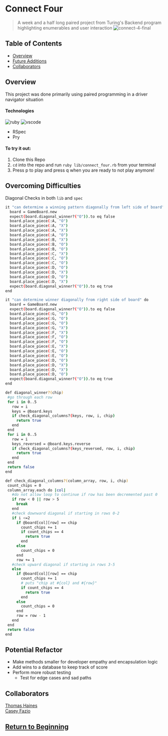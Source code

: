 # Connect Four
> A week and a half long paired project from Turing's Backend program highlighting enumerables and user interaction 
![connect-4-final](https://user-images.githubusercontent.com/98674727/179270646-7a435c91-4411-426b-b040-58073f556b83.gif)

## Table of Contents
* [Overview](#overview)
* [Future Additions](#potential-refactor)
* [Collaborators](#collaborators)

## Overview
This project was done primarily using paired programming in a driver navigator situation

#### Technologies
![ruby](https://img.shields.io/badge/Ruby-CC342D?style=for-the-badge&logo=ruby&logoColor=white)
![vscode](https://img.shields.io/badge/VSCode-0078D4?style=for-the-badge&logo=visual%20studio%20code&logoColor=white)

* RSpec
* Pry

#### To try it out: 
1. Clone this Repo
2. `cd` into the repo and run `ruby lib/connect_four.rb` from your terminal
3. Press p to play and press q when you are ready to not play anymore!
## Overcoming Difficulties
Diagonal Checks in both `lib` and `spec`

```sh
it "can determine a winning pattern diagonally from left side of board" do
  board = GameBoard.new
  expect(board.diagonal_winner?("O")).to eq false
  board.place_piece(:A, "O")
  board.place_piece(:A, "X")
  board.place_piece(:A, "X")
  board.place_piece(:A, "O")
  board.place_piece(:B, "X")
  board.place_piece(:B, "O")
  board.place_piece(:B, "O")
  board.place_piece(:C, "X")
  board.place_piece(:C, "O")
  board.place_piece(:C, "O")
  board.place_piece(:D, "O")
  board.place_piece(:D, "X")
  board.place_piece(:D, "O")
  board.place_piece(:D, "X")
  expect(board.diagonal_winner?("O")).to eq true
end

it "can determine winner diagonally from right side of board" do
  board = GameBoard.new
  expect(board.diagonal_winner?("O")).to eq false
  board.place_piece(:G, "O")
  board.place_piece(:G, "O")
  board.place_piece(:G, "O")
  board.place_piece(:G, "X")
  board.place_piece(:F, "X")
  board.place_piece(:F, "O")
  board.place_piece(:F, "O")
  board.place_piece(:E, "X")
  board.place_piece(:E, "O")
  board.place_piece(:E, "O")
  board.place_piece(:D, "O")
  board.place_piece(:D, "X")
  board.place_piece(:D, "X")
  board.place_piece(:D, "O")
  expect(board.diagonal_winner?("O")).to eq true
end
 ```
 ```sh
def diagonal_winner?(chip)
  #go through each row
  for i in 0..5
    row = i
    keys = @board.keys
    if check_diagonal_columns?(keys, row, i, chip)
      return true
    end
  end
  for i in 0..5
    row = i
    keys_reversed = @board.keys.reverse
    if check_diagonal_columns?(keys_reversed, row, i, chip)
      return true
    end
  end
  return false
end

def check_diagonal_columns?(column_array, row, i, chip)
  count_chips = 0
  column_array.each do |col|
    #do not allow loop to continue if row has been decremented past 0
    if row < 0 || row > 5
      break
    end
    #check downward diagonal if starting in rows 0-2
    if i <=2
      if @board[col][row] == chip
        count_chips += 1
        if count_chips == 4
          return true
        end
      else
        count_chips = 0
      end
      row += 1
    #check upward diagonal if starting in rows 3-5
    else
      if @board[col][row] == chip
        count_chips += 1
        # puts "chip at #{col} and #{row}"
        if count_chips == 4
          return true
        end
      else
        count_chips = 0
      end
      row = row - 1
    end
  end
  return false
end
```
## Potential Refactor
 * Make methods smaller for developer empathy and encapsulation logic
 * Add wins to a database to keep track of score
 * Perform more robust testing
    * Test for edge cases and sad paths

## Collaborators
[Thomas Haines](https://github.com/tjhaines-cap/connect_four)</br>
[Casey Fazio](https://github.com/casefaz)

## [Return to Beginning](#connect-four)
